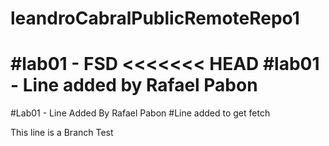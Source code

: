 # leandroCabralPublicRemoteRepo1
#lab01 - FSD
<<<<<<< HEAD
#lab01 - Line added by Rafael Pabon
=======
#Lab01 - Line Added By Rafael Pabon
#Line added to get fetch

This line is a Branch Test

